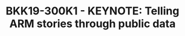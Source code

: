 ---
categories:
- bkk19
description: Theres a lot of data relevant to the ARM world living in public datasets.
  In this session we are going to uncover some of the stories hiding within them.
  Who in the open source world is interested in ARM? What are their top projects?
  What do our users care for, and how can we help them move forward. If you ever need
  data to support your stories and use cases, come to this session to discover how
  to get plenty of it.<br><br><br>Featuring:<br><br>GitHub<br>Stack Overflow<br>Hacker
  News<br>Wikipedia<br>Pypi installs<br>[Meetup.com, Reddit]<br><br>
image:
  featured: 'true'
  path: /assets/images/featured-images/bkk19/BKK19-300K1.png
session_attendee_num: '139'
session_id: BKK19-300K1
session_room: 'Keynote Room (World Ballroom BC) '
session_slot:
  end_time: '2019-04-03 10:30:00'
  start_time: '2019-04-03 10:00:00'
session_speakers:
- speaker_bio: In 2011 Felipe Hoffa moved from Chile to San Francisco to join Google
    as a Software Engineer. Since 2013 hes been a Developer Advocate on big data -
    to inspire developers around the world to leverage the Google Cloud Platform tools
    to analyze and understand their data in ways they could never before. You can
    find him in several YouTube videos, blog posts, and conferences around the world.<br><br>
  speaker_company: Google
  speaker_image: /assets/images/speakers/bkk19/felipe-hoffa-google.jpg
  speaker_location: ''
  speaker_name: Felipe Hoffa (Google)
  speaker_position: Developer Advocate
  speaker_username: fhoffa
session_track: Keynote
tag: session
tags:
- Big Data
title: 'BKK19-300K1 - KEYNOTE: Telling ARM stories through public data'
---